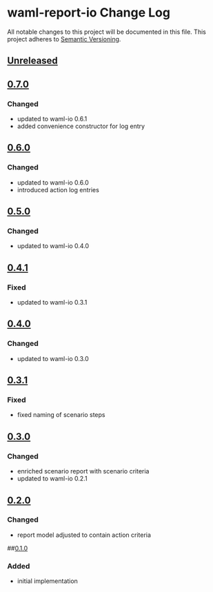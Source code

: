 # waml-report-io Change Log
All notable changes to this project will be documented in this file.
This project adheres to [Semantic Versioning](http://semver.org/).

## [Unreleased]

## [0.7.0]
### Changed
- updated to waml-io 0.6.1
- added convenience constructor for log entry

## [0.6.0]
### Changed
- updated to waml-io 0.6.0
- introduced action log entries

## [0.5.0]
### Changed
- updated to waml-io 0.4.0

## [0.4.1]
### Fixed
- updated to waml-io 0.3.1

## [0.4.0]
### Changed
- updated to waml-io 0.3.0

## [0.3.1]
### Fixed
- fixed naming of scenario steps

## [0.3.0]
### Changed
- enriched scenario report with scenario criteria
- updated to waml-io 0.2.1

## [0.2.0]
### Changed
- report model adjusted to contain action criteria

##[0.1.0]
### Added
- initial implementation

[0.1.0]: https://github.com/automate-website/waml-report-io/commits/0.1.0
[0.2.0]: https://github.com/automate-website/waml-report-io/compare/0.1.0...0.2.0
[0.3.0]: https://github.com/automate-website/waml-report-io/compare/0.2.0...0.3.0
[0.3.1]: https://github.com/automate-website/waml-report-io/compare/0.3.0...0.3.1
[0.4.0]: https://github.com/automate-website/waml-report-io/compare/0.3.1...0.4.0
[0.4.1]: https://github.com/automate-website/waml-report-io/compare/0.4.0...0.4.1
[0.5.0]: https://github.com/automate-website/waml-report-io/compare/0.4.1...0.5.0
[0.6.0]: https://github.com/automate-website/waml-report-io/compare/0.5.0...0.6.0
[0.7.0]: https://github.com/automate-website/waml-report-io/compare/0.6.0...0.7.0
[Unreleased]: https://github.com/automate-website/waml-report-io/compare/0.7.0...master
